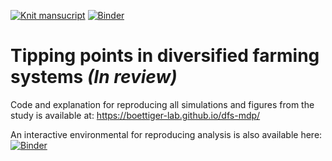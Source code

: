 [![Knit mansucript](https://github.com/boettiger-lab/dfs-mdp/actions/workflows/rocker.yml/badge.svg)](https://github.com/boettiger-lab/dfs-mdp/actions/workflows/rocker.yml) [![Binder](https://mybinder.org/badge_logo.svg)](https://mybinder.org/v2/gh/boettiger-lab/dfs-mdp/HEAD)

# Tipping points in diversified farming systems *(In review)*

Code and explanation for reproducing all simulations and figures from the study is available at: https://boettiger-lab.github.io/dfs-mdp/

An interactive environmental for reproducing analysis is also available here: [![Binder](https://mybinder.org/badge_logo.svg)](https://mybinder.org/v2/gh/boettiger-lab/dfs-mdp/HEAD)
